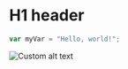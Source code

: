 # H1 header

``` javascript
var myVar = "Hello, world!";
```

![Custom alt text](https://octodex.github.com/images/yaktocat.png)
